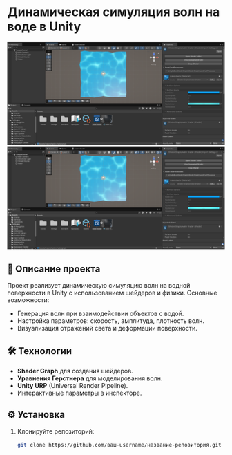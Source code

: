
# Динамическая симуляция волн на воде в Unity

![Скриншот симуляции](https://github.com/yahia-2002/WaterWaveSimulation/blob/main/Water%20Wave%20simulater.png)
![Скриншот симуляции](2.png)

## 📖 Описание проекта
Проект реализует динамическую симуляцию волн на водной поверхности в Unity с использованием шейдеров и физики. Основные возможности:
- Генерация волн при взаимодействии объектов с водой.
- Настройка параметров: скорость, амплитуда, плотность волн.
- Визуализация отражений света и деформации поверхности.

## 🛠 Технологии
- **Shader Graph** для создания шейдеров.
- **Уравнения Герстнера** для моделирования волн.
- **Unity URP** (Universal Render Pipeline).
- Интерактивные параметры в инспекторе.

## ⚙️ Установка
1. Клонируйте репозиторий:
   ```bash
   git clone https://github.com/ваш-username/название-репозитория.git
   ```
